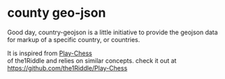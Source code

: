 # county geo-json

Good day, country-geojson is a little initiative to provide
the geojson data for markup of a specific country, or countries.

It is inspired from [Play-Chess](https://github.com/the1Riddle/Play-Chess)<br />
of the1Riddle and relies on similar concepts.
check it out at https://github.com/the1Riddle/Play-Chess


<!-- BEGIN geoJSON -->

<!-- END geoJSON -->

<!-- BEGIN links -->
<!-- END links -->
